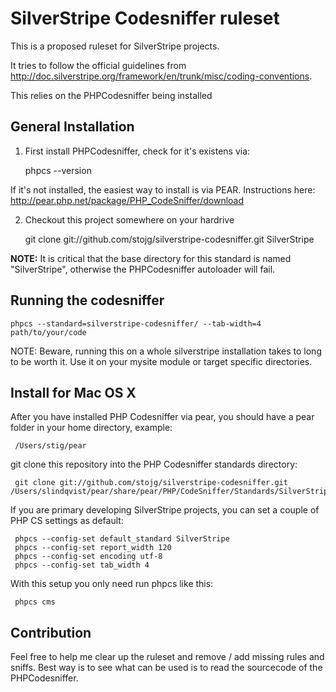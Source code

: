 # SilverStripe Codesniffer ruleset

This is a proposed ruleset for SilverStripe projects.

It tries to follow the official guidelines from
http://doc.silverstripe.org/framework/en/trunk/misc/coding-conventions.

This relies on the PHPCodesniffer being installed

## General Installation

1) First install PHPCodesniffer, check for it's existens via:

     phpcs --version

If it's not installed, the easiest way to install is via PEAR. Instructions
here: http://pear.php.net/package/PHP_CodeSniffer/download

2) Checkout this project somewhere on your hardrive

    git clone git://github.com/stojg/silverstripe-codesniffer.git SilverStripe

**NOTE:** It is critical that the base directory for this standard is named
"SilverStripe", otherwise the PHPCodesniffer autoloader will fail.

## Running the codesniffer

    phpcs --standard=silverstripe-codesniffer/ --tab-width=4  path/to/your/code

NOTE: Beware, running this on a whole silverstripe installation takes to long to
 be worth it. Use it on your mysite module or target specific directories.
 
## Install for Mac OS X

After you have installed PHP Codesniffer via pear, you should have a pear folder in your home directory, example:

     /Users/stig/pear
     
git clone this repository into the PHP Codesniffer standards directory:

     git clone git://github.com/stojg/silverstripe-codesniffer.git /Users/slindqvist/pear/share/pear/PHP/CodeSniffer/Standards/SilverStripe

If you are primary developing SilverStripe projects, you can set a couple of PHP CS settings as default:

     phpcs --config-set default_standard SilverStripe
     phpcs --config-set report_width 120
     phpcs --config-set encoding utf-8
     phpcs --config-set tab_width 4
     
With this setup you only need run phpcs like this:

     phpcs cms

## Contribution

Feel free to help me clear up the ruleset and remove / add missing rules and
sniffs. Best way is to see what can be used is to read the sourcecode of the PHPCodesniffer.

